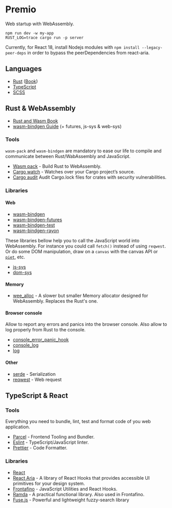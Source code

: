 # Premio

Web startup with WebAssembly.

```
npm run dev -w my-app
RUST_LOG=trace cargo run -p server
```

Currently, for React 18, install Nodejs modules with `npm install --legacy-peer-deps`
in order to bypass the peerDependencies from react-aria.

## Languages

- [Rust](https://www.rust-lang.org) ([Book](https://doc.rust-lang.org/stable/book/))
- [TypeScript](https://www.typescriptlang.org)
- [SCSS](https://sass-lang.com)

## Rust & WebAssembly

- [Rust and Wasm Book](https://rustwasm.github.io/docs/book/)
- [wasm-bindgen Guide](https://rustwasm.github.io/docs/wasm-bindgen/) (+ futures, js-sys & web-sys)

### Tools

`wasm-pack` and `wasm-bindgen` are mandatory to ease our life to compile and communicate between Rust/WabAssembly and
JavaScript.

- [Wasm pack](https://rustwasm.github.io/wasm-pack/) - Build Rust to WebAssembly.
- [Cargo watch](https://crates.io/crates/cargo-watch) - Watches over your Cargo project’s source.
- [Cargo audit](https://rustsec.org) Audit Cargo.lock files for crates with security vulnerabilities.

### Libraries

#### Web

- [wasm-bindgen](https://rustwasm.github.io/wasm-bindgen/api/wasm_bindgen/index.html)
- [wasm-bindgen-futures](https://rustwasm.github.io/wasm-bindgen/api/wasm_bindgen_futures/index.html)
- [wasm-bindgen-test](https://rustwasm.github.io/docs/wasm-bindgen/wasm-bindgen-test/index.html)
- [wasm-bindgen-rayon](https://github.com/GoogleChromeLabs/wasm-bindgen-rayon)

These libraries bellow help you to call the JavaScript world into WebAssembly. For instance you could call `fetch()`
instead of using `reqwest`. Or do some DOM manipulation, draw on a `canvas` with the canvas API
or [`piet`](https://github.com/linebender/piet), etc.

- [js-sys](https://rustwasm.github.io/wasm-bindgen/api/js_sys/index.html)
- [dom-sys](https://rustwasm.github.io/wasm-bindgen/api/web_sys/index.html)

#### Memory

- [wee_alloc](https://docs.rs/wee_alloc/) - A slower but smaller Memory allocator designed for WebAssembly. Replaces the
  Rust's one.

#### Browser console

Allow to report any errors and panics into the browser console. Also allow to log properly from Rust to the console.

- [console_error_panic_hook](https://github.com/rustwasm/console_error_panic_hook)
- [console_log](https://docs.rs/console_log)
- [log](https://docs.rs/log)

#### Other

- [serde](https://serde.rs) - Serialization
- [reqwest](https://docs.rs/reqwest) - Web request

## TypeScript & React

### Tools

Everything you need to bundle, lint, test and format code of you web application.

- [Parcel](https://parceljs.org) - Frontend Tooling and Bundler.
- [Eslint](https://eslint.org) - TypeScript/JavaScript linter.
- [Prettier](https://prettier.io) - Code Formatter.

### Libraries

- [React](https://reactjs.org)
- [React Aria](https://react-spectrum.adobe.com/react-aria/index.html) - A library of React Hooks that provides
  accessible UI primitives for your design system.
- [Frontafino](https://www.npmjs.com/package/@cedeber/frontafino) - JavaScript Utilities and React Hooks.
- [Ramda](https://ramdajs.com) - A practical functional library. Also used in Frontafino.
- [Fuse.js](https://fusejs.io) - Powerful and lightweight fuzzy-search library
